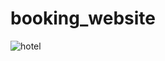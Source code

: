 # booking_website
![hotel](https://github.com/guzzun/booking_website/assets/77429704/371c11ac-467f-4e52-b4d3-300b51eab962)
